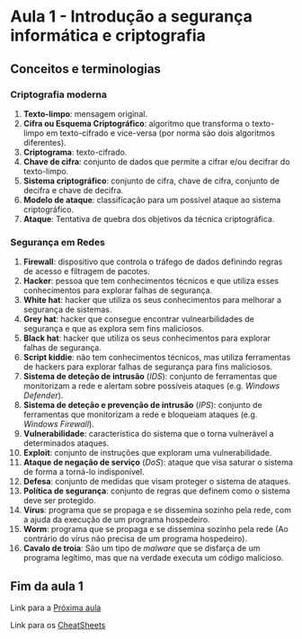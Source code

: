 # Aula 1 - Introdução a segurança informática e criptografia

## Conceitos e terminologias

### Criptografia moderna

1. **Texto-limpo**: mensagem original.
2. **Cifra ou Esquema Criptográfico**: algoritmo que transforma o texto-limpo em texto-cifrado e vice-versa (por norma são dois algoritmos diferentes).
3. **Criptograma**: texto-cifrado.
4. **Chave de cifra**: conjunto de dados que permite a cifrar e/ou decifrar do texto-limpo.
5. **Sistema criptográfico**: conjunto de cifra, chave de cifra, conjunto de decifra e chave de decifra.
6. **Modelo de ataque**: classificação para um possível ataque ao sistema criptográfico.
7. **Ataque**: Tentativa de quebra dos objetivos da técnica criptográfica.

### Segurança em Redes

1. **Firewall**: dispositivo que controla o tráfego de dados definindo regras de acesso e filtragem de pacotes.
2. **Hacker**: pessoa que tem conhecimentos técnicos e que utiliza esses conhecimentos para explorar falhas de segurança.
3. **White hat**: hacker que utiliza os seus conhecimentos para melhorar a segurança de sistemas.
4. **Grey hat**: hacker que consegue encontrar vulnearbilidades de segurança e que as explora sem fins maliciosos.
5. **Black hat**: hacker que utiliza os seus conhecimentos para explorar falhas de segurança.
6. **Script kiddie**: não tem conhecimentos técnicos, mas utiliza ferramentas de hackers para explorar falhas de segurança para fins maliciosos.
7. **Sistema de deteção de intrusão** (*IDS*): conjunto de ferramentas que monitorizam a rede e alertam sobre possíveis ataques (e.g. *Windows Defender*).
8. **Sistema de deteção e prevenção de intrusão** (*IPS*): conjunto de ferramentas que monitorizam a rede e bloqueiam ataques (e.g. *Windows Firewall*).
9. **Vulnerabilidade**: característica do sistema que o torna
vulnerável a determinados ataques.
1. **Exploit**: conjunto de instruções que exploram uma vulnerabilidade.
2.  **Ataque de negação de serviço** (*DoS*): ataque que visa saturar o sistema de forma a torná-lo indisponível.
3.  **Defesa**: conjunto de medidas que visam proteger o sistema de ataques.
4.  **Política de segurança**: conjunto de regras que definem como o sistema deve ser protegido.
5.  **Vírus**: programa que se propaga e se dissemina sozinho pela rede, com a ajuda da execução de um programa hospedeiro.
6.  **Worm**: programa que se propaga e se dissemina sozinho pela rede (Ao contrário do vírus não precisa de um programa hospedeiro).
7.  **Cavalo de troia**: São um tipo de *malware* que se disfarça de um programa legítimo, mas que na verdade executa um código malicioso.


## Fim da aula 1
Link para a [Próxima aula](Aula2.md)

Link para os [CheatSheets](CheatSheet.md)

